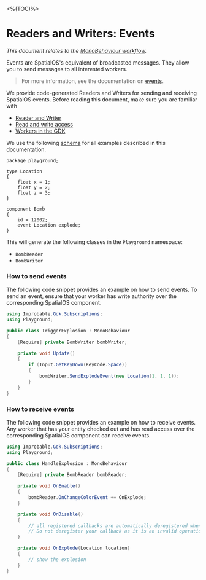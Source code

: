 [//]: # (Doc of docs reference 7)
[//]: # (TODO - Tech writer pass)

<%(TOC)%>
# Readers and Writers: Events

_This document relates to the [MonoBehaviour workflow]({{urlRoot}}/reference/workflows/which-workflow#spatialos-entities)._

Events are SpatialOS's equivalent of broadcasted messages. They allow you to send messages to all interested workers.

> For more information, see the documentation on [events](https://docs.improbable.io/reference/latest/shared/glossary#events).

We provide code-generated Readers and Writers for sending and receiving SpatialOS events. Before reading this document, make sure you are familiar with

* [Reader and Writer]({{urlRoot}}/reference/workflows/monobehaviour/interaction/reader-writers/index)
* [Read and write access]({{urlRoot}}/reference/glossary#authority)
* [Workers in the GDK]({{urlRoot}}/reference/concepts/worker)

We use the following [schema]({{urlRoot}}/reference/glossary#schema) for all examples described in this documentation.

```schema
package playground;

type Location
{
    float x = 1;
    float y = 2;
    float z = 3;
}

component Bomb
{
    id = 12002;
    event Location explode;
}
```

This will generate the following classes in the `Playground` namespace:

  * `BombReader`
  * `BombWriter`

### How to send events

The following code snippet provides an example on how to send events. To send an event,  ensure that your worker has write authority over the corresponding SpatialOS component.

```csharp
using Improbable.Gdk.Subscriptions;
using Playground;

public class TriggerExplosion : MonoBehaviour
{
	[Require] private BombWriter bombWriter;

	private void Update()
	{
    	if (Input.GetKeyDown(KeyCode.Space))
    	{
        	bombWriter.SendExplodeEvent(new Location(1, 1, 1));
    	}
	}
}
```

### How to receive events

The following code snippet provides an example on how to receive events. Any worker that has your entity checked out and has read access over the corresponding SpatialOS component can receive events.

```csharp
using Improbable.Gdk.Subscriptions;
using Playground;

public class HandleExplosion : MonoBehaviour
{
	[Require] private BombReader bombReader;

	private void OnEnable()
	{
    	bombReader.OnChangeColorEvent += OnExplode;
	}

	private void OnDisable()
	{
    	// all registered callbacks are automatically deregistered when this script is disabled.
    	// Do not deregister your callback as it is an invalid operation.
	}

	private void OnExplode(Location location)
	{
    	// show the explosion
	}
}
```
